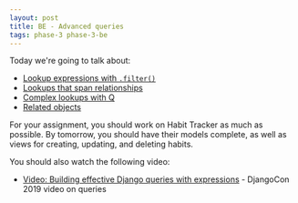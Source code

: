 ```yaml
---
layout: post
title: BE - Advanced queries
tags: phase-3 phase-3-be
---
```


Today we're going to talk about:

- [Lookup expressions with `.filter()`](https://docs.djangoproject.com/en/3.1/topics/db/queries/#field-lookups)
- [Lookups that span relationships](https://docs.djangoproject.com/en/3.1/topics/db/queries/#lookups-that-span-relationships)
- [Complex lookups with Q](https://docs.djangoproject.com/en/3.1/topics/db/queries/#complex-lookups-with-q-objects)
- [Related objects](https://docs.djangoproject.com/en/3.1/topics/db/queries/#related-objects)

For your assignment, you should work on Habit Tracker as much as possible. By tomorrow, you should have their models complete, as well as views for creating, updating, and deleting habits.

You should also watch the following video:

- [Video: Building effective Django queries with expressions](https://www.youtube.com/watch?v=a-sfr6y_hY8&list=PL2NFhrDSOxgXXUMIGOs8lNe2B-f4pXOX-&index=9) - DjangoCon 2019 video on queries
